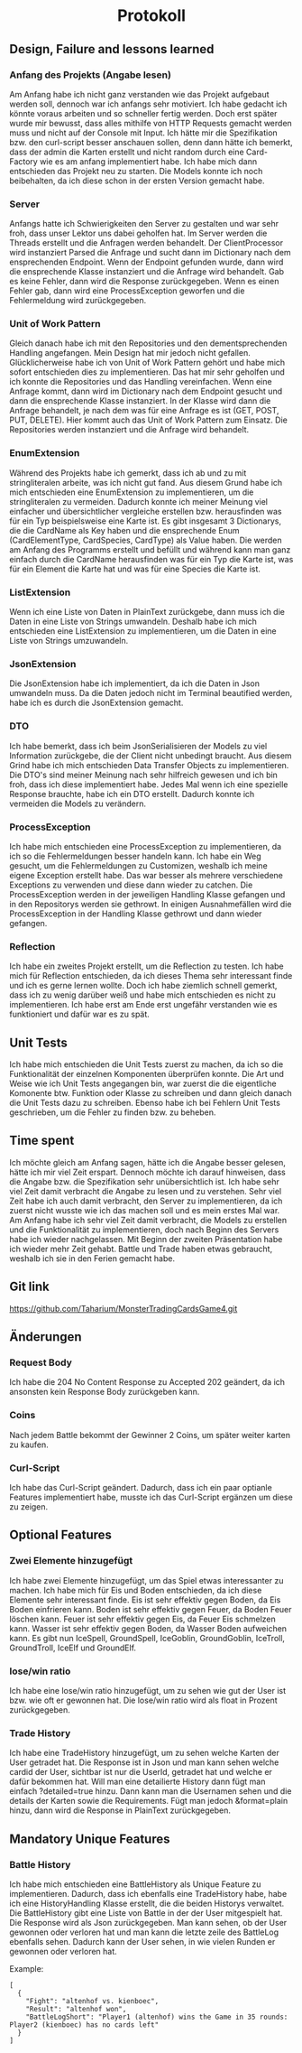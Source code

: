 <div style="text-align: center;"><h1>Protokoll</h1></div>

## Design, Failure and lessons learned

### Anfang des Projekts (Angabe lesen)
Am Anfang habe ich nicht ganz verstanden wie das Projekt aufgebaut werden soll, dennoch war ich anfangs sehr motiviert.
Ich habe gedacht ich könnte voraus arbeiten und so schneller fertig werden. Doch erst später wurde mir bewusst, dass
alles mithilfe von HTTP Requests gemacht werden muss und nicht auf der Console mit Input. Ich hätte mir die 
Spezifikation bzw. den curl-script besser anschauen sollen, denn dann hätte ich bemerkt, dass der admin die Karten 
erstellt und nicht random durch eine Card-Factory wie es am anfang implementiert habe. Ich habe mich dann entschieden 
das Projekt neu zu starten. Die Models konnte ich noch beibehalten, da ich diese schon in der ersten Version gemacht 
habe.

### Server
Anfangs hatte ich Schwierigkeiten den Server zu gestalten und war sehr froh, dass unser Lektor uns dabei geholfen hat.
Im Server werden die Threads erstellt und die Anfragen werden behandelt. Der ClientProcessor wird instanziert Parsed 
die Anfrage und sucht dann im Dictionary nach dem ensprechenden Endpoint. Wenn der Endpoint gefunden wurde, dann wird
die ensprechende Klasse instanziert und die Anfrage wird behandelt. Gab es keine Fehler, dann wird die Response
zurückgegeben. Wenn es einen Fehler gab, dann wird eine ProcessException geworfen und die Fehlermeldung wird
zurückgegeben.

### Unit of Work Pattern
Gleich danach habe ich mit den Repositories und den dementsprechenden Handling angefangen. Mein Design hat mir jedoch
nicht gefallen. Glücklicherweise habe ich von Unit of Work Pattern gehört und habe mich sofort entschieden dies zu 
implementieren. Das hat mir sehr geholfen und ich konnte die Repositories und das Handling vereinfachen. Wenn eine 
Anfrage kommt, dann wird im Dictionary nach dem Endpoint gesucht und dann die ensprechende Klasse instanziert. In der 
Klasse wird dann die Anfrage behandelt, je nach dem was für eine Anfrage es ist (GET, POST, PUT, DELETE). Hier kommt 
auch das Unit of Work Pattern zum Einsatz. Die Repositories werden instanziert und die Anfrage wird behandelt.

### EnumExtension
Während des Projekts habe ich gemerkt, dass ich ab und zu mit stringliteralen arbeite, was ich nicht gut fand. Aus 
diesem Grund habe ich mich entschieden eine EnumExtension zu implementieren, um die stringliteralen zu vermeiden. 
Dadurch konnte ich meiner Meinung viel einfacher und übersichtlicher vergleiche erstellen bzw. herausfinden was für ein
Typ beispielsweise eine Karte ist. Es gibt insgesamt 3 Dictionarys, die die CardName als Key haben und die ensprechende
Enum (CardElementType, CardSpecies, CardType) als Value haben. Die werden am Anfang des Programms erstellt und befüllt
und während kann man ganz einfach durch die CardName herausfinden was für ein Typ die Karte ist, was für ein Element die
Karte hat und was für eine Species die Karte ist.

### ListExtension
Wenn ich eine Liste von Daten in PlainText zurückgebe, dann muss ich die Daten in eine Liste von Strings umwandeln.
Deshalb habe ich mich entschieden eine ListExtension zu implementieren, um die Daten in eine Liste von Strings
umzuwandeln. 

### JsonExtension
Die JsonExtension habe ich implementiert, da ich die Daten in Json umwandeln muss. Da die Daten jedoch nicht im Terminal
beautified werden, habe ich es durch die JsonExtension gemacht.

### DTO
Ich habe bemerkt, dass ich beim JsonSerialisieren der Models zu viel Information zurückgebe, die der Client nicht 
unbedingt braucht. Aus diesem Grind habe ich mich entschieden Data Transfer Objects zu implementieren. Die DTO's sind 
meiner Meinung nach sehr hilfreich gewesen und ich bin froh, dass ich diese implementiert habe. Jedes Mal wenn ich eine
spezielle Response brauchte, habe ich ein DTO erstellt. Dadurch konnte ich vermeiden die Models zu verändern.

### ProcessException
Ich habe mich entschieden eine ProcessException zu implementieren, da ich so die Fehlermeldungen besser handeln kann.
Ich habe ein Weg gesucht, um die Fehlermeldungen zu Customizen, weshalb ich meine eigene Exception erstellt habe. Das
war besser als mehrere verschiedene Exceptions zu verwenden und diese dann wieder zu catchen. Die ProcessException
werden in der jeweiligen Handling Klasse gefangen und in den Repositorys werden sie gethrowt. In einigen Ausnahmefällen
wird die ProcessException in der Handling Klasse gethrowt und dann wieder gefangen.

### Reflection
Ich habe ein zweites Projekt erstellt, um die Reflection zu testen. Ich habe mich für Reflection entschieden, da ich
dieses Thema sehr interessant finde und ich es gerne lernen wollte. Doch ich habe ziemlich schnell gemerkt, dass ich zu
wenig darüber weiß und habe mich entschieden es nicht zu implementieren. Ich habe erst am Ende erst ungefähr verstanden
wie es funktioniert und dafür war es zu spät.

## Unit Tests
Ich habe mich entschieden die Unit Tests zuerst zu machen, da ich so die Funktionalität der einzelnen Komponenten 
überprüfen konnte. Die Art und Weise wie ich Unit Tests angegangen bin, war zuerst die die eigentliche Komonente btw. 
Funktion oder Klasse zu schreiben und dann gleich danach die Unit Tests dazu zu schreiben. Ebenso habe ich bei Fehlern
Unit Tests geschrieben, um die Fehler zu finden bzw. zu beheben.

## Time spent
Ich möchte gleich am Anfang sagen, hätte ich die Angabe besser gelesen, hätte ich mir viel Zeit erspart. Dennoch möchte
ich darauf hinweisen, dass die Angabe bzw. die Spezifikation sehr unübersichtlich ist. Ich habe sehr viel Zeit damit
verbracht die Angabe zu lesen und zu verstehen. Sehr viel Zeit habe ich auch damit verbracht, den Server zu 
implementieren, da ich zuerst nicht wusste wie ich das machen soll und es mein erstes Mal war.
Am Anfang habe ich sehr viel Zeit damit verbracht, die Models zu erstellen und die Funktionalität zu implementieren, 
doch nach Beginn des Servers habe ich wieder nachgelassen. Mit Beginn der zweiten Präsentation habe ich wieder mehr
Zeit gehabt. Battle und Trade haben etwas gebraucht, weshalb ich sie in den Ferien gemacht habe. 

## Git link
https://github.com/Taharium/MonsterTradingCardsGame4.git

## Änderungen

### Request Body
Ich habe die 204 No Content Response zu Accepted 202 geändert, da ich ansonsten kein Response Body zurückgeben kann.

### Coins
Nach jedem Battle bekommt der Gewinner 2 Coins, um später weiter karten zu kaufen.

### Curl-Script
Ich habe das Curl-Script geändert. Dadurch, dass ich ein paar optianle Features implementiert habe, musste ich das
Curl-Script ergänzen um diese zu zeigen.

## Optional Features

### Zwei Elemente hinzugefügt
Ich habe zwei Elemente hinzugefügt, um das Spiel etwas interessanter zu machen. Ich habe mich für Eis und Boden
entschieden, da ich diese Elemente sehr interessant finde. Eis ist sehr effektiv gegen Boden, da Eis Boden einfrieren
kann. Boden ist sehr effektiv gegen Feuer, da Boden Feuer löschen kann. Feuer ist sehr effektiv gegen Eis, da Feuer Eis
schmelzen kann. Wasser ist sehr effektiv gegen Boden, da Wasser Boden aufweichen kann. Es gibt nun IceSpell, 
GroundSpell, IceGoblin, GroundGoblin, IceTroll, GroundTroll, IceElf und GroundElf.

### lose/win ratio
Ich habe eine lose/win ratio hinzugefügt, um zu sehen wie gut der User ist bzw. wie oft er gewonnen hat. Die lose/win 
ratio wird als float in Prozent zurückgegeben.

### Trade History
Ich habe eine TradeHistory hinzugefügt, um zu sehen welche Karten der User getradet hat. Die Response ist in Json
und man kann sehen welche cardid der User, sichtbar ist nur die UserId, getradet hat und welche er dafür bekommen hat.
Will man eine detailierte History dann fügt man einfach ?detailed=true hinzu. Dann kann man die Usernamen sehen 
und die details der Karten sowie die Requirements. Fügt man jedoch &format=plain hinzu, dann wird die Response in 
PlainText zurückgegeben.

## Mandatory Unique Features

### Battle History
Ich habe mich entschieden eine BattleHistory als Unique Feature zu implementieren. Dadurch, dass ich ebenfalls eine
TradeHistory habe, habe ich eine HistoryHandling Klasse erstellt, die die beiden Historys verwaltet. Die BattleHistory
gibt eine Liste von Battle in der der User mitgespielt hat. Die Response wird als Json zurückgegeben. Man kann
sehen, ob der User gewonnen oder verloren hat und man kann die letzte zeile des BattleLog ebenfalls sehen. Dadurch kann 
der User sehen, in wie vielen Runden er gewonnen oder verloren hat.

Example:
```
[
  {
    "Fight": "altenhof vs. kienboec",
    "Result": "altenhof won",
    "BattleLogShort": "Player1 (altenhof) wins the Game in 35 rounds: Player2 (kienboec) has no cards left"
  }
]
```
